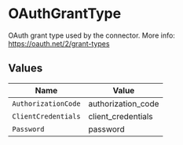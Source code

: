 # OAuthGrantType

OAuth grant type used by the connector. More info: https://oauth.net/2/grant-types


## Values

| Name                | Value               |
| ------------------- | ------------------- |
| `AuthorizationCode` | authorization_code  |
| `ClientCredentials` | client_credentials  |
| `Password`          | password            |